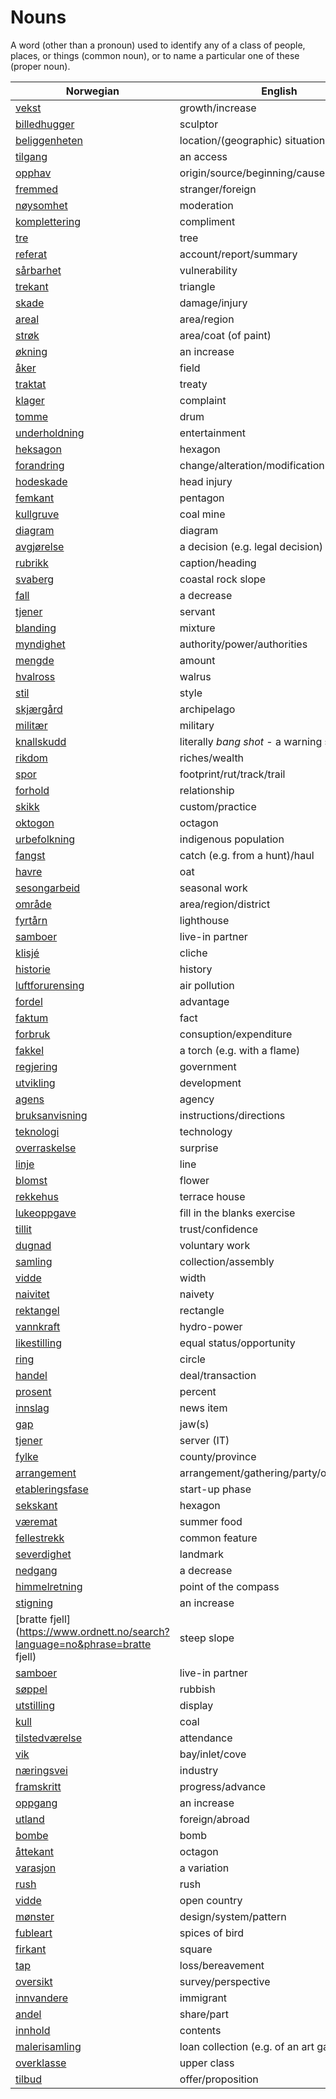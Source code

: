 # Nouns

A word (other than a pronoun) used to identify any of a class of people, places, or things (common noun), or to name a particular one of these (proper noun).

| Norwegian | English | Gender |
| --- | --- | --- |
| [vekst](https://www.ordnett.no/search?language=no&phrase=vekst) | growth/increase | m |
| [billedhugger](https://www.ordnett.no/search?language=no&phrase=billedhugger) | sculptor | m |
| [beliggenheten](https://www.ordnett.no/search?language=no&phrase=beliggenheten) | location/(geographic) situation | m/f |
| [tilgang](https://www.ordnett.no/search?language=no&phrase=tilgang) | an access | i |
| [opphav](https://www.ordnett.no/search?language=no&phrase=opphav) | origin/source/beginning/cause | i |
| [fremmed](https://www.ordnett.no/search?language=no&phrase=fremmed) | stranger/foreign | m |
| [nøysomhet](https://www.ordnett.no/search?language=no&phrase=nøysomhet) | moderation | m |
| [komplettering](https://www.ordnett.no/search?language=no&phrase=komplettering) | compliment | m |
| [tre](https://www.ordnett.no/search?language=no&phrase=tre) | tree | i |
| [referat](https://www.ordnett.no/search?language=no&phrase=referat) | account/report/summary | i |
| [sårbarhet](https://www.ordnett.no/search?language=no&phrase=sårbarhet) | vulnerability | m |
| [trekant](https://www.ordnett.no/search?language=no&phrase=trekant) | triangle | m |
| [skade](https://www.ordnett.no/search?language=no&phrase=skade) | damage/injury | m |
| [areal](https://www.ordnett.no/search?language=no&phrase=areal) | area/region | i |
| [strøk](https://www.ordnett.no/search?language=no&phrase=strøk) | area/coat (of paint) | i |
| [økning](https://www.ordnett.no/search?language=no&phrase=økning) | an increase | m |
| [åker](https://www.ordnett.no/search?language=no&phrase=åker) | field | m |
| [traktat](https://www.ordnett.no/search?language=no&phrase=traktat) | treaty | m |
| [klager](https://www.ordnett.no/search?language=no&phrase=klager) | complaint | m |
| [tomme](https://www.ordnett.no/search?language=no&phrase=tomme) | drum | m |
| [underholdning](https://www.ordnett.no/search?language=no&phrase=underholdning) | entertainment | m |
| [heksagon](https://www.ordnett.no/search?language=no&phrase=heksagon) | hexagon | m |
| [forandring](https://www.ordnett.no/search?language=no&phrase=forandring) | change/alteration/modification | m |
| [hodeskade](https://www.ordnett.no/search?language=no&phrase=hodeskade) | head injury | m |
| [femkant](https://www.ordnett.no/search?language=no&phrase=femkant) | pentagon | m |
| [kullgruve](https://www.ordnett.no/search?language=no&phrase=kullgruve) | coal mine | m |
| [diagram](https://www.ordnett.no/search?language=no&phrase=diagram) | diagram | i |
| [avgjørelse](https://www.ordnett.no/search?language=no&phrase=avgjørelse) | a decision (e.g. legal decision) | m |
| [rubrikk](https://www.ordnett.no/search?language=no&phrase=rubrikk) | caption/heading | m |
| [svaberg](https://www.ordnett.no/search?language=no&phrase=svaberg) | coastal rock slope | i |
| [fall](https://www.ordnett.no/search?language=no&phrase=fall) | a decrease | i |
| [tjener](https://www.ordnett.no/search?language=no&phrase=tjener) | servant | m |
| [blanding](https://www.ordnett.no/search?language=no&phrase=blanding) | mixture | m |
| [myndighet](https://www.ordnett.no/search?language=no&phrase=myndighet) | authority/power/authorities | m |
| [mengde](https://www.ordnett.no/search?language=no&phrase=mengde) | amount | m |
| [hvalross](https://www.ordnett.no/search?language=no&phrase=hvalross) | walrus | m |
| [stil](https://www.ordnett.no/search?language=no&phrase=stil) | style | m |
| [skjærgård](https://www.ordnett.no/search?language=no&phrase=skjærgård) | archipelago | m |
| [militær](https://www.ordnett.no/search?language=no&phrase=militær) | military | m |
| [knallskudd](https://www.ordnett.no/search?language=no&phrase=knallskudd) | literally _bang shot_ - a warning shot gun | i |
| [rikdom](https://www.ordnett.no/search?language=no&phrase=rikdom) | riches/wealth | m |
| [spor](https://www.ordnett.no/search?language=no&phrase=spor) | footprint/rut/track/trail | i |
| [forhold](https://www.ordnett.no/search?language=no&phrase=forhold) | relationship | i |
| [skikk](https://www.ordnett.no/search?language=no&phrase=skikk) | custom/practice | m |
| [oktogon](https://www.ordnett.no/search?language=no&phrase=oktogon) | octagon | m |
| [urbefolkning](https://www.ordnett.no/search?language=no&phrase=urbefolkning) | indigenous population | m |
| [fangst](https://www.ordnett.no/search?language=no&phrase=fangst) | catch (e.g. from a hunt)/haul | m |
| [havre](https://www.ordnett.no/search?language=no&phrase=havre) | oat | m |
| [sesongarbeid](https://www.ordnett.no/search?language=no&phrase=sesongarbeid) | seasonal work | i |
| [område](https://www.ordnett.no/search?language=no&phrase=område) | area/region/district | i |
| [fyrtårn](https://www.ordnett.no/search?language=no&phrase=fyrtårn) | lighthouse | i |
| [samboer](https://www.ordnett.no/search?language=no&phrase=samboer) | live-in partner | m |
| [klisjé](https://www.ordnett.no/search?language=no&phrase=klisjé) | cliche | m |
| [historie](https://www.ordnett.no/search?language=no&phrase=historie) | history | m/f |
| [luftforurensing](https://www.ordnett.no/search?language=no&phrase=luftforurensing) | air pollution | m |
| [fordel](https://www.ordnett.no/search?language=no&phrase=fordel) | advantage | m |
| [faktum](https://www.ordnett.no/search?language=no&phrase=faktum) | fact | i |
| [forbruk](https://www.ordnett.no/search?language=no&phrase=forbruk) | consuption/expenditure | i |
| [fakkel](https://www.ordnett.no/search?language=no&phrase=fakkel) | a torch (e.g. with a flame) | m |
| [regjering](https://www.ordnett.no/search?language=no&phrase=regjering) | government | m |
| [utvikling](https://www.ordnett.no/search?language=no&phrase=utvikling) | development | m |
| [agens](https://www.ordnett.no/search?language=no&phrase=agens) | agency | m |
| [bruksanvisning](https://www.ordnett.no/search?language=no&phrase=bruksanvisning) | instructions/directions | m |
| [teknologi](https://www.ordnett.no/search?language=no&phrase=teknologi) | technology | m |
| [overraskelse](https://www.ordnett.no/search?language=no&phrase=overraskelse) | surprise | m |
| [linje](https://www.ordnett.no/search?language=no&phrase=linje) | line | m |
| [blomst](https://www.ordnett.no/search?language=no&phrase=blomst) | flower | m |
| [rekkehus](https://www.ordnett.no/search?language=no&phrase=rekkehus) | terrace house | i |
| [lukeoppgave](https://www.ordnett.no/search?language=no&phrase=lukeoppgave) | fill in the blanks exercise | m |
| [tillit](https://www.ordnett.no/search?language=no&phrase=tillit) | trust/confidence | m |
| [dugnad](https://www.ordnett.no/search?language=no&phrase=dugnad) | voluntary work | m |
| [samling](https://www.ordnett.no/search?language=no&phrase=samling) | collection/assembly | m |
| [vidde](https://www.ordnett.no/search?language=no&phrase=vidde) | width | m/f |
| [naivitet](https://www.ordnett.no/search?language=no&phrase=naivitet) | naivety | m |
| [rektangel](https://www.ordnett.no/search?language=no&phrase=rektangel) | rectangle | i |
| [vannkraft](https://www.ordnett.no/search?language=no&phrase=vannkraft) | hydro-power | m |
| [likestilling](https://www.ordnett.no/search?language=no&phrase=likestilling) | equal status/opportunity | m |
| [ring](https://www.ordnett.no/search?language=no&phrase=ring) | circle | m |
| [handel](https://www.ordnett.no/search?language=no&phrase=handel) | deal/transaction | m |
| [prosent](https://www.ordnett.no/search?language=no&phrase=prosent) | percent | m |
| [innslag](https://www.ordnett.no/search?language=no&phrase=innslag) | news item | i |
| [gap](https://www.ordnett.no/search?language=no&phrase=gap) | jaw(s) | m |
| [tjener](https://www.ordnett.no/search?language=no&phrase=tjener) | server (IT) | m |
| [fylke](https://www.ordnett.no/search?language=no&phrase=fylke) | county/province | i |
| [arrangement](https://www.ordnett.no/search?language=no&phrase=arrangement) | arrangement/gathering/party/organisation | i |
| [etableringsfase](https://www.ordnett.no/search?language=no&phrase=etableringsfase) | start-up phase | m |
| [sekskant](https://www.ordnett.no/search?language=no&phrase=sekskant) | hexagon | m |
| [væremat](https://www.ordnett.no/search?language=no&phrase=væremat) | summer food | m |
| [fellestrekk](https://www.ordnett.no/search?language=no&phrase=fellestrekk) | common feature | i |
| [severdighet](https://www.ordnett.no/search?language=no&phrase=severdighet) | landmark | m |
| [nedgang](https://www.ordnett.no/search?language=no&phrase=nedgang) | a decrease | m |
| [himmelretning](https://www.ordnett.no/search?language=no&phrase=himmelretning) | point of the compass | m |
| [stigning](https://www.ordnett.no/search?language=no&phrase=stigning) | an increase | m |
| [bratte fjell](https://www.ordnett.no/search?language=no&phrase=bratte fjell) | steep slope | m |
| [samboer](https://www.ordnett.no/search?language=no&phrase=samboer) | live-in partner | m |
| [søppel](https://www.ordnett.no/search?language=no&phrase=søppel) | rubbish | i |
| [utstilling](https://www.ordnett.no/search?language=no&phrase=utstilling) | display | m |
| [kull](https://www.ordnett.no/search?language=no&phrase=kull) | coal | i |
| [tilstedværelse](https://www.ordnett.no/search?language=no&phrase=tilstedværelse) | attendance | i |
| [vik](https://www.ordnett.no/search?language=no&phrase=vik) | bay/inlet/cove | m |
| [næringsvei](https://www.ordnett.no/search?language=no&phrase=næringsvei) | industry | m |
| [framskritt](https://www.ordnett.no/search?language=no&phrase=framskritt) | progress/advance | i |
| [oppgang](https://www.ordnett.no/search?language=no&phrase=oppgang) | an increase | m |
| [utland](https://www.ordnett.no/search?language=no&phrase=utland) | foreign/abroad | m |
| [bombe](https://www.ordnett.no/search?language=no&phrase=bombe) | bomb | m |
| [åttekant](https://www.ordnett.no/search?language=no&phrase=åttekant) | octagon | m |
| [varasjon](https://www.ordnett.no/search?language=no&phrase=varasjon) | a variation | m |
| [rush](https://www.ordnett.no/search?language=no&phrase=rush) | rush | i |
| [vidde](https://www.ordnett.no/search?language=no&phrase=vidde) | open country | m |
| [mønster](https://www.ordnett.no/search?language=no&phrase=mønster) | design/system/pattern | i |
| [fubleart](https://www.ordnett.no/search?language=no&phrase=fubleart) | spices of bird | m/f |
| [firkant](https://www.ordnett.no/search?language=no&phrase=firkant) | square | m |
| [tap](https://www.ordnett.no/search?language=no&phrase=tap) | loss/bereavement | i |
| [oversikt](https://www.ordnett.no/search?language=no&phrase=oversikt) | survey/perspective | m |
| [innvandere](https://www.ordnett.no/search?language=no&phrase=innvandere) | immigrant | m |
| [andel](https://www.ordnett.no/search?language=no&phrase=andel) | share/part | m |
| [innhold](https://www.ordnett.no/search?language=no&phrase=innhold) | contents | i |
| [malerisamling](https://www.ordnett.no/search?language=no&phrase=malerisamling) | loan collection (e.g. of an art gallery) | m |
| [overklasse](https://www.ordnett.no/search?language=no&phrase=overklasse) | upper class | m |
| [tilbud](https://www.ordnett.no/search?language=no&phrase=tilbud) | offer/proposition | i |

